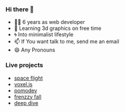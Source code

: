### Hi there 👋

- 🧑‍💻 6 years as web developer
- 🌱 Learning 3d graphics on free time
- 🌀 Into minimalist lifestyle
- 📫 If You want talk to me, send me an email
- 😄 Any Pronouns

### Live projects
- [space flight](https://elloramir.github.io/plane.io/)
- [voxel.js](https://elloramir.github.io/voxel-js/)
- [pomodev](https://elloramir.github.io/pomodev/)
- [frenzzy fall](https://elloramir.itch.io/frenzy-fall)
- [deep dive](https://ninja-gamess.itch.io/deep-dive)
